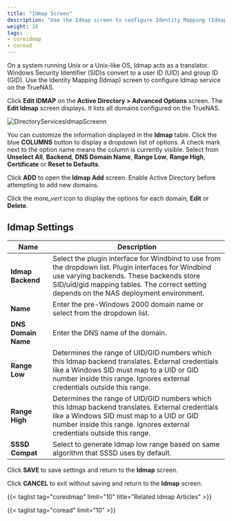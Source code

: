 ```yaml
---
title: "Idmap Screen"
description: "Use the Idmap screen to configure Identity Mapping (Idmap) on your TrueNAS"
weight: 10
tags:
- coreidmap
- coread
---
```


On a system running Unix or a Unix-like OS, Idmap acts as a translator. Windows Security Identifier (SID)s convert to a user ID (UID) and group ID (GID). Use the Identity Mapping (Idmap) screen to configure Idmap service on the TrueNAS.

 Click **Edit IDMAP** on the **Active Directory > Advanced Options** screen. The **Edit Idmap** screen displays. It lists all domains configured on the TrueNAS.

![DirectoryServicesldmapScreenn](/images/CORE/13.0/DirectoryServicesldmapScreen.png "Directory Services Idmap Screen")

You can customize the information displayed in the **Idmap** table. Click the blue **COLUMNS** button to display a dropdown list of options. A check mark next to the option name means the column is currently visible. Select from **Unselect All**, **Backend**, **DNS Domain Name**, **Range Low**, **Range High**, **Certificate** or **Reset to Defaults**. 

Click **ADD** to open the **Idmap Add** screen. Enable Active Directory before attempting to add new domains.

Click the <i class="material-icons" aria-hidden="true" title="Options">more_vert</i> icon to display the options for each domain, **Edit** or **Delete**.

## Idmap Settings

| Name | Description |
|---------|-------------|
| **Idmap Backend** | Select the plugin interface for Windbind to use from the dropdown list. Plugin interfaces for Windbind use varying backends. These backends store SID/uid/gid mapping tables. The correct setting depends on the NAS deployment environment. |
| **Name** | Enter the pre-Windows 2000 domain name or select from the dropdown list. |
| **DNS Domain Name** | Enter the DNS name of the domain. |
| **Range Low** | Determines the range of UID/GID numbers which this Idmap backend translates. External credentials like a Windows SID must map to a UID or GID number inside this range. Ignores external credentials outside this range. |
| **Range High**  | Determines the range of UID/GID numbers which this Idmap backend translates. External credentials like a Windows SID must map to a UID or GID number inside this range. Ignores external credentials outside this range. |
| **SSSD Compat** | Select to generate Idmap low range based on same algorithm that SSSD uses by default.  |

Click **SAVE** to save settings and return to the **Idmap** screen.

Click **CANCEL** to exit without saving and return to the **Idmap** screen.

{{< taglist tag="coreidmap" limit="10" title="Related Idmap Articles" >}}

{{< taglist tag="coread" limit="10" >}}
